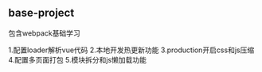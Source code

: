## base-project

包含webpack基础学习

1.配置loader解析vue代码
2.本地开发热更新功能
3.production开启css和js压缩
4.配置多页面打包
5.模块拆分和js懒加载功能